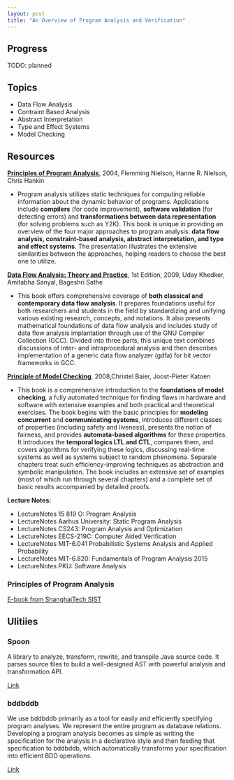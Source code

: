```yaml
---
layout: post
title: "An Overview of Program Analysis and Verification"
---
```



## Progress

TODO: planned

## Topics

* Data Flow Analysis
* Contraint Based Analysis
* Abstract Interpretation
* Type and Effect Systems
* Model Checking

## Resources

[**Principles of Program Analysis**](https://www.amazon.com/Principles-Program-Analysis-Flemming-Nielson/dp/3540654100/ref=sr_1_1?keywords=principles+of+program+analysis&qid=1555162621&s=books&sr=1-1), 2004, Flemming Nielson, Hanne R. Nielson, Chris Hankin

- Program analysis utilizes static techniques for computing reliable information about the dynamic behavior of programs. Applications include **compilers** (for code improvement), **software validation** (for detecting errors) and **transformations between data representation** (for solving problems such as Y2K). This book is unique in providing an overview of the four major approaches to program analysis: **data flow analysis, constraint-based analysis, abstract interpretation, and type and effect systems**. The presentation illustrates the extensive similarities between the approaches, helping readers to choose the best one to utilize.

[**Data Flow Analysis: Theory and Practice**](https://www.amazon.com/Data-Flow-Analysis-Theory-Practice/dp/0849328802/ref=sr_1_1?keywords=Data+Flow+Analysis&qid=1555162779&s=books&sr=1-1), 1st Edition, 2009, Uday Khedker, Amitabha Sanyal, Bageshri Sathe

- This book offers comprehensive coverage of **both classical and contemporary data flow analysis**. It prepares foundations useful for both researchers and students in the field by standardizing and unifying various existing research, concepts, and notations. It also presents mathematical foundations of data flow analysis and includes study of data flow analysis implantation through use of the GNU Compiler Collection (GCC). Divided into three parts, this unique text combines discussions of inter- and intraprocedural analysis and then describes implementation of a generic data flow analyzer (gdfa) for bit vector frameworks in GCC.

[**Principle of Model Checking**](https://www.amazon.com/Principles-Model-Checking-MIT-Press/dp/026202649X/ref=sr_1_1?keywords=Principle+of+Model+Checking&qid=1555162555&s=books&sr=1-1), 2008,Christel Baier, Joost-Pieter Katoen

- This book is a comprehensive introduction to the **foundations of model checking**, a fully automated technique for finding flaws in hardware and software with extensive examples and both practical and theoretical exercises. The book begins with the basic principles for **modeling concurrent** and **communicating systems**, introduces different classes of properties (including safety and liveness), presents the notion of fairness, and provides **automata-based algorithms** for these properties. It introduces the **temporal logics LTL and CTL**, compares them, and covers algorithms for verifying these logics, discussing real-time systems as well as systems subject to random phenomena. Separate chapters treat such efficiency-improving techniques as abstraction and symbolic manipulation. The book includes an extensive set of examples (most of which run through several chapters) and a complete set of basic results accompanied by detailed proofs.

**Lecture Notes:**
* LectureNotes 15 819 O: Program Analysis
* LectureNotes Aarhus University: Static Program Analysis
* LectureNotes CS243: Program Analysis and Optimization
* LectureNotes EECS-219C: Computer Aided Verification
* LectureNotes MIT-6.041 Probabilistic Systems Analysis and Applied Probability
* LectureNotes MIT-6.820: Fundamentals of Program Analysis 2015
* LectureNotes PKU: Software Analysis

### Principles of Program Analysis

[E-book from ShanghaiTech SIST](sist.shanghaitech.edu.cn/faculty/songfu/cav/PPA.pdf)

## Ulitiies

### Spoon 
A library to analyze, transform, rewrite, and transpile Java source code. It parses source files to build a well-designed AST with powerful analysis and transformation API.

[Link](https://github.com/INRIA/spoon)

### bddbddb

We use bddbddb primarily as a tool for easily and efficiently specifying program analyses. We represent the entire program as database relations. Developing a program analysis becomes as simple as writing the specification for the analysis in a declarative style and then feeding that specification to bddbddb, which automatically transforms your specification into efficient BDD operations.

[Link](http://bddbddb.sourceforge.net/)

